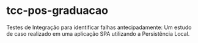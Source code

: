 # tcc-pos-graduacao
Testes de Integração para identificar falhas antecipadamente: Um estudo de caso realizado em uma aplicação SPA utilizando a Persistência Local.
